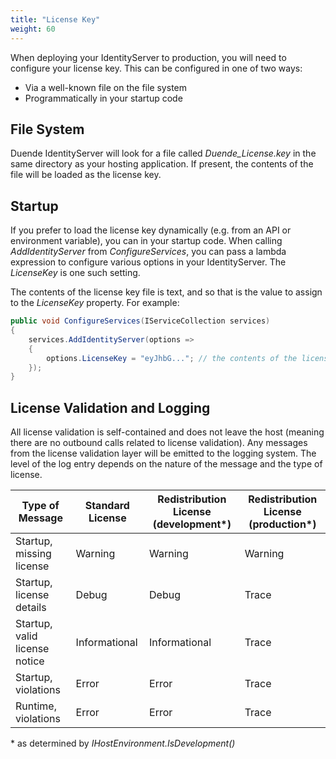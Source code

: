 ```yaml
---
title: "License Key"
weight: 60
---
```


When deploying your IdentityServer to production, you will need to configure your license key.
This can be configured in one of two ways:
* Via a well-known file on the file system
* Programmatically in your startup code

## File System

Duende IdentityServer will look for a file called *Duende_License.key* in the same directory as your hosting application.
If present, the contents of the file will be loaded as the license key.

## Startup

If you prefer to load the license key dynamically (e.g. from an API or environment variable), you can in your startup code.
When calling *AddIdentityServer* from *ConfigureServices*, you can pass a lambda expression to configure various options in your IdentityServer.
The *LicenseKey* is one such setting. 

The contents of the license key file is text, and so that is the value to assign to the *LicenseKey* property.
For example:

```csharp
public void ConfigureServices(IServiceCollection services)
{
    services.AddIdentityServer(options =>
    {
        options.LicenseKey = "eyJhbG..."; // the contents of the license key file
    });
}
```

## License Validation and Logging

All license validation is self-contained and does not leave the host (meaning there are no outbound calls related to license validation).
Any messages from the license validation layer will be emitted to the logging system.
The level of the log entry depends on the nature of the message and the type of license.

| Type of Message              | Standard License        | Redistribution License (development*) | Redistribution License (production*) |
|------------------------------|-------------------------|--------------------------------------|---------------------------------------|
| Startup, missing license     | Warning                 | Warning                              | Warning                               |
| Startup, license details     | Debug                   | Debug                                | Trace                                 |
| Startup, valid license notice| Informational           | Informational                        | Trace                                 |
| Startup, violations          | Error                   | Error                                | Trace                                 |
| Runtime, violations          | Error                   | Error                                | Trace                                 |

\* as determined by *IHostEnvironment.IsDevelopment()*

